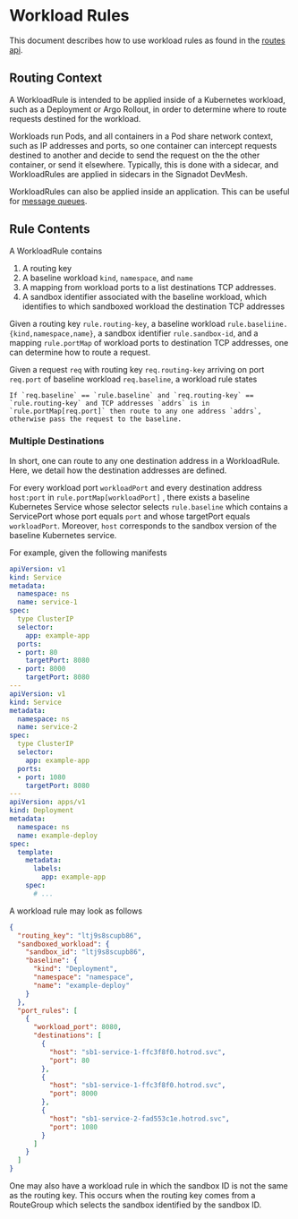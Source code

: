 # Workload Rules

This document describes how to use workload rules as found in the [routes
api](../routes.proto).

## Routing Context 

A WorkloadRule is intended to be applied inside of a Kubernetes workload, such
as a Deployment or Argo Rollout, in order to determine where to route requests
destined for the workload.  

Workloads run Pods, and all containers in a Pod share network context, such as
IP addresses and ports, so one container can intercept requests destined to another
and decide to send the request on the the other container, or send it elsewhere.
Typically, this is done with a sidecar, and WorkloadRules are applied in sidecars
in the Signadot DevMesh.

WorkloadRules can also be applied inside an application.  This can be useful
for [message queues](message-queues.md).

## Rule Contents

A WorkloadRule contains

1. A routing key
1. A baseline workload `kind`, `namespace`, and `name`
1. A mapping from workload ports to a list destinations TCP addresses.
1. A sandbox identifier associated with the baseline workload, which identifies to which sandboxed
workload the destination TCP addresses 

Given a routing key `rule.routing-key`, a baseline workload `rule.baseliine.{kind,namespace,name}`, a sandbox identifier
`rule.sandbox-id`, and a mapping `rule.portMap` of workload ports to destination TCP addresses, one can determine
how to route a request.

Given a request `req` with routing key `req.routing-key` arriving on port `req.port` of baseline workload 
`req.baseline`, a workload rule states

```
If `req.baseline` == `rule.baseline` and `req.routing-key` == `rule.routing-key` and TCP addresses `addrs` is in `rule.portMap[req.port]` then route to any one address `addrs`, otherwise pass the request to the baseline.
```


### Multiple Destinations

In short, one can route to any one destination address in a WorkloadRule.  Here, we detail 
how the destination addresses are defined.

For every workload port `workloadPort` and every destination address `host:port` in `rule.portMap[workloadPort]` , there exists a baseline Kubernetes Service 
whose selector selects `rule.baseline` which contains a ServicePort whose port equals `port` and whose targetPort equals `workloadPort`.  Moreover, `host` corresponds to the sandbox version of the baseline Kubernetes service.


For example, given the following manifests

```yaml
apiVersion: v1
kind: Service
metadata:
  namespace: ns
  name: service-1
spec:
  type ClusterIP
  selector:
    app: example-app
  ports:
  - port: 80
    targetPort: 8080
  - port: 8000
    targetPort: 8080
---
apiVersion: v1
kind: Service
metadata:
  namespace: ns
  name: service-2
spec:
  type ClusterIP
  selector:
    app: example-app
  ports:
  - port: 1080
    targetPort: 8080
---
apiVersion: apps/v1
kind: Deployment
metadata:
  namespace: ns
  name: example-deploy
spec:
  template:
    metadata:
      labels:
        app: example-app
    spec:
      # ...
```

A workload rule may look as follows

```json
{
  "routing_key": "ltj9s8scupb86",
  "sandboxed_workload": {
    "sandbox_id": "ltj9s8scupb86",
    "baseline": {
      "kind": "Deployment",
      "namespace": "namespace",
      "name": "example-deploy"
    }
  },
  "port_rules": [
    {
      "workload_port": 8080,
      "destinations": [
        {
          "host": "sb1-service-1-ffc3f8f0.hotrod.svc",
          "port": 80
        },
        {
          "host": "sb1-service-1-ffc3f8f0.hotrod.svc",
          "port": 8000
        },
        {
          "host": "sb1-service-2-fad553c1e.hotrod.svc",
          "port": 1080
        }
      ]
    }
  ]
}
```

One may also have a workload rule in which the sandbox ID is not the same as the routing key.
This occurs when the routing key comes from a RouteGroup which selects the sandbox identified
by the sandbox ID.


